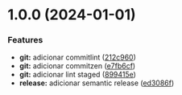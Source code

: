 # 1.0.0 (2024-01-01)


### Features

* **git:** adicionar commitlint ([212c960](https://github.com/KalilAziz/Nextjs-enterprise-boilerplate/commit/212c960f0c145ada2916aa60bb03d84d5463027e))
* **git:** adicionar commitzen ([e7fb6cf](https://github.com/KalilAziz/Nextjs-enterprise-boilerplate/commit/e7fb6cfe11b7d4bf21d20b3f934d32e772cc392c))
* **git:** adicionar lint staged ([899415e](https://github.com/KalilAziz/Nextjs-enterprise-boilerplate/commit/899415eb1891fb717230328ea50c508d736811c6))
* **release:** adicionar semantic release ([ed3086f](https://github.com/KalilAziz/Nextjs-enterprise-boilerplate/commit/ed3086f8ea283a01f23afee96a3d4398231410c6))

